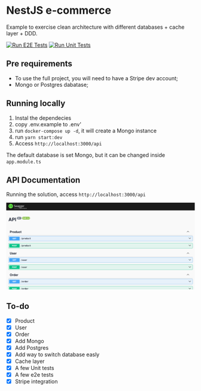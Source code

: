 # NestJS e-commerce

Example to exercise clean architecture with different databases + cache layer + DDD.

[![Run E2E Tests](https://github.com/henriqueweiand/nestjs-ecommerce/actions/workflows/run-e2e-tests.yml/badge.svg)](https://github.com/henriqueweiand/nestjs-ecommerce/actions/workflows/run-e2e-tests.yml)
[![Run Unit Tests](https://github.com/henriqueweiand/nestjs-ecommerce/actions/workflows/run-unit-tests.yml/badge.svg)](https://github.com/henriqueweiand/nestjs-ecommerce/actions/workflows/run-unit-tests.yml)

## Pre requirements

- To use the full project, you will need to have a Stripe dev account;
- Mongo or Postgres dabatase;

## Running locally

1. Instal the dependecies
2. copy .env.example to .env'
3. run `docker-compose up -d`, it will create a Mongo instance
4. run `yarn start:dev`
5. Access `http://localhost:3000/api`

The default database is set Mongo, but it can be changed inside `app.module.ts`

## API Documentation

Running the solution, access `http://localhost:3000/api`

![Preview](https://github.com/henriqueweiand/nestjs-ecommerce/blob/master/assets/swagger.png)

## To-do

- [x] Product
- [x] User
- [x] Order
- [x] Add Mongo
- [x] Add Postgres
- [x] Add way to switch database easly
- [x] Cache layer
- [x] A few Unit tests
- [x] A few e2e tests
- [x] Stripe integration
